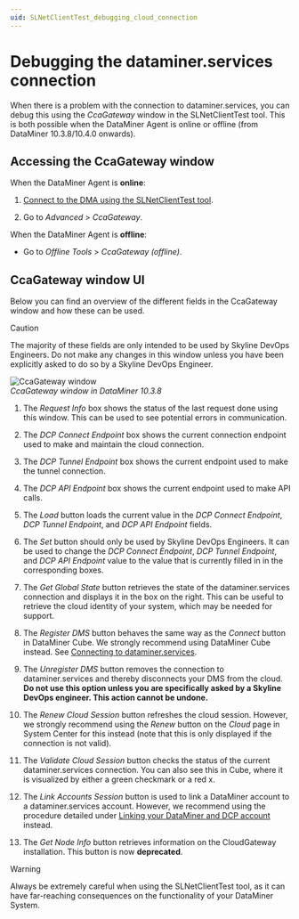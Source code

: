 ```yaml
---
uid: SLNetClientTest_debugging_cloud_connection
---
```


# Debugging the dataminer.services connection

When there is a problem with the connection to dataminer.services, you can debug this using the *CcaGateway* window in the SLNetClientTest tool. This is both possible when the DataMiner Agent is online or offline (from DataMiner 10.3.8/10.4.0 onwards<!-- RN 36611 -->).

## Accessing the CcaGateway window

When the DataMiner Agent is **online**:

1. [Connect to the DMA using the SLNetClientTest tool](xref:Connecting_to_a_DMA_with_the_SLNetClientTest_tool).

1. Go to *Advanced* > *CcaGateway*.

When the DataMiner Agent is **offline**:

- Go to *Offline Tools* > *CcaGateway (offline)*.

## CcaGateway window UI

Below you can find an overview of the different fields in the CcaGateway window and how these can be used.

> [!CAUTION]
> The majority of these fields are only intended to be used by Skyline DevOps Engineers. Do not make any changes in this window unless you have been explicitly asked to do so by a Skyline DevOps Engineer.

![CcaGateway window](~/user-guide/images/CcaGatewayWindow.png)<br>
*CcaGateway window in DataMiner 10.3.8*

1. The *Request Info* box shows the status of the last request done using this window. This can be used to see potential errors in communication.

1. The *DCP Connect Endpoint* box shows the current connection endpoint used to make and maintain the cloud connection.

1. The *DCP Tunnel Endpoint* box shows the current endpoint used to make the tunnel connection.

1. The *DCP API Endpoint* box shows the current endpoint used to make API calls.

1. The *Load* button loads the current value in the *DCP Connect Endpoint*, *DCP Tunnel Endpoint*, and *DCP API Endpoint* fields.

1. The *Set* button should only be used by Skyline DevOps Engineers. It can be used to change the *DCP Connect Endpoint*, *DCP Tunnel Endpoint*, and *DCP API Endpoint* value to the value that is currently filled in in the corresponding boxes.

1. The *Get Global State* button retrieves the state of the dataminer.services connection and displays it in the box on the right. This can be useful to retrieve the cloud identity of your system, which may be needed for support.

1. The *Register DMS* button behaves the same way as the *Connect* button in DataMiner Cube. We strongly recommend using DataMiner Cube instead. See [Connecting to dataminer.services](xref:Connect_to_dataminer_services).

1. The *Unregister DMS* button removes the connection to dataminer.services and thereby disconnects your DMS from the cloud. **Do not use this option unless you are specifically asked by a Skyline DevOps engineer. This action cannot be undone.**

1. The *Renew Cloud Session* button refreshes the cloud session. However, we strongly recommend using the *Renew* button on the *Cloud* page in System Center for this instead (note that this is only displayed if the connection is not valid).

1. The *Validate Cloud Session* button checks the status of the current dataminer.services connection. You can also see this in Cube, where it is visualized by either a green checkmark or a red x.

1. The *Link Accounts Session* button is used to link a DataMiner account to a dataminer.services account. However, we recommend using the procedure detailed under [Linking your DataMiner and DCP account](xref:Linking_your_DataMiner_and_DCP_account) instead.

1. The *Get Node Info* button retrieves information on the CloudGateway installation. This button is now **deprecated**.

> [!WARNING]
> Always be extremely careful when using the SLNetClientTest tool, as it can have far-reaching consequences on the functionality of your DataMiner System.
